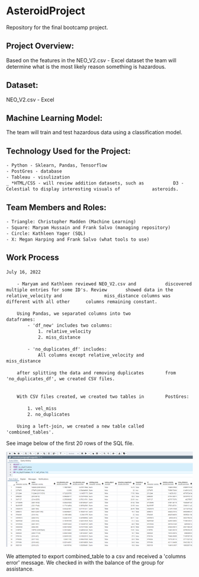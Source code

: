 # AsteroidProject
Repository for the final bootcamp project.


## Project Overview: 
Based on the features in the NEO_V2.csv - Excel dataset the team will determine what is the most likely reason something is hazardous. 

## Dataset: 
NEO_V2.csv - Excel 

## Machine Learning Model: 
The team will train and test hazardous data using a classification model.

## Technology Used for the Project: 
	- Python - Sklearn, Pandas, Tensorflow
	- PostGres - database 
	- Tableau - visulization
	_ *HTML/CSS - will review addition datasets, such as 		   D3 - Celestial to display interesting visuals of 		   asteroids. 


## Team Members and Roles: 

	- Triangle: Christopher Madden (Machine Learning)  
 	- Square: Maryam Hussain and Frank Salvo (managing repository)
	- Circle: Kathleen Yager (SQL)
	- X: Megan Harping and Frank Salvo (what tools to use)

## Work Process
	
	July 16, 2022

		- Maryam and Kathleen reviewed NEO_V2.csv and 			discovered multiple entries for some ID's. Review 		showed data in the relative_velocity and 				miss_distance columns was different with all other 		columns remaining constant.

		Using Pandas, we separated columns into two 				dataframes: 
			- 'df_new' includes two columns:
				1. relative_velocity
				2. miss_distance

			- 'no_duplicates_df' includes: 
				All columns except relative_velocity and 				miss_distance

		after splitting the data and removing duplicates 		from 'no_duplicates_df', we created CSV files. 


		With CSV files created, we created two tables in 		PostGres:

			1. vel_miss 
			2. no_duplicates
		
		Using a left-join, we created a new table called 		'combined_tables'.

See image below of the first 20 rows of the SQL file. 

![combined_table](https://github.com/mhhussain24/AsteroidProject/blob/KY_asteriods/Resources/PostGres_left_join.png)

We attempted to export combined_table to a csv and received a 'columns error' message. We checked in with the balance of the group for assistance.  				
			




 









